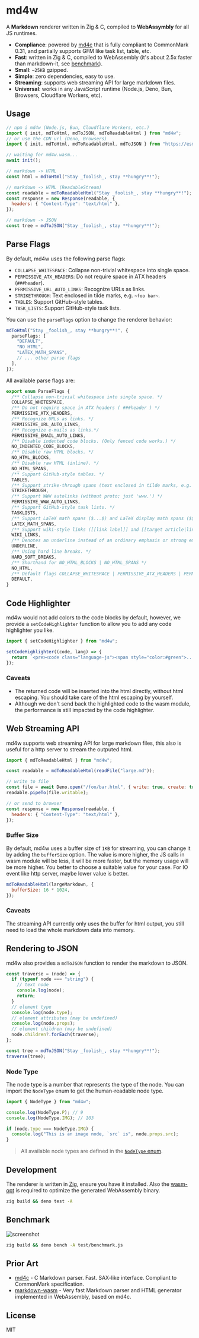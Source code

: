 # md4w

A **Markdown** renderer written in Zig & C, compiled to **WebAssymbly** for all
JS runtimes.

- **Compliance**: powered by [md4c](https://github.com/mity/md4c) that is fully
  compliant to CommonMark 0.31, and partially supports GFM like task list,
  table, etc.
- **Fast**: written in Zig & C, compiled to WebAssembly (it's about 2.5x faster
  than markdown-it, see [benchmark](#benchmark)).
- **Small**: `~25KB` gzipped.
- **Simple**: zero dependencies, easy to use.
- **Streaming**: supports web streaming API for large markdown files.
- **Universal**: works in any JavaScript runtime (Node.js, Deno, Bun, Browsers,
  Cloudflare Workers, etc).

## Usage

```js
// npm i md4w (Node.js, Bun, Cloudflare Workers, etc.)
import { init, mdToHtml, mdToJSON, mdToReadableHtml } from "md4w";
// or use the CDN url (Deno, Browsers)
import { init, mdToHtml, mdToReadableHtml, mdToJSON } from "https://esm.sh/md4w";

// waiting for md4w.wasm...
await init();

// markdown -> HTML
const html = mdToHtml("Stay _foolish_, stay **hungry**!");

// markdown -> HTML (ReadableStream)
const readable = mdToReadableHtml("Stay _foolish_, stay **hungry**!");
const response = new Response(readable, {
  headers: { "Content-Type": "text/html" },
});

// markdown -> JSON
const tree = mdToJSON("Stay _foolish_, stay **hungry**!");
```

## Parse Flags

By default, md4w uses the following parse flags:

- `COLLAPSE_WHITESPACE`: Collapse non-trivial whitespace into single space.
- `PERMISSIVE_ATX_HEADERS`: Do not require space in ATX headers (`###header`).
- `PERMISSIVE_URL_AUTO_LINKS`: Recognize URLs as links.
- `STRIKETHROUGH`: Text enclosed in tilde marks, e.g. `~foo bar~`.
- `TABLES`: Support GitHub-style tables.
- `TASK_LISTS`: Support GitHub-style task lists.

You can use the `parseFlags` option to change the renderer behavior:

```ts
mdToHtml("Stay _foolish_, stay **hungry**!", {
  parseFlags: [
    "DEFAULT",
    "NO_HTML",
    "LATEX_MATH_SPANS",
    // ... other parse flags
  ],
});
```

All available parse flags are:

```ts
export enum ParseFlags {
  /** Collapse non-trivial whitespace into single space. */
  COLLAPSE_WHITESPACE,
  /** Do not require space in ATX headers ( ###header ) */
  PERMISSIVE_ATX_HEADERS,
  /** Recognize URLs as links. */
  PERMISSIVE_URL_AUTO_LINKS,
  /** Recognize e-mails as links.*/
  PERMISSIVE_EMAIL_AUTO_LINKS,
  /** Disable indented code blocks. (Only fenced code works.) */
  NO_INDENTED_CODE_BLOCKS,
  /** Disable raw HTML blocks. */
  NO_HTML_BLOCKS,
  /** Disable raw HTML (inline). */
  NO_HTML_SPANS,
  /** Support GitHub-style tables. */
  TABLES,
  /** Support strike-through spans (text enclosed in tilde marks, e.g. ~foo bar~). */
  STRIKETHROUGH,
  /** Support WWW autolinks (without proto; just 'www.') */
  PERMISSIVE_WWW_AUTO_LINKS,
  /** Support GitHub-style task lists. */
  TASKLISTS,
  /** Support LaTeX math spans ($...$) and LaTeX display math spans ($$...$$) are supported. (Note though that the HTML renderer outputs them verbatim in a custom tag <x-equation>.) */
  LATEX_MATH_SPANS,
  /** Support wiki-style links ([[link label]] and [[target article|link label]]) are supported. (Note that the HTML renderer outputs them in a custom tag <x-wikilink>.) */
  WIKI_LINKS,
  /** Denotes an underline instead of an ordinary emphasis or strong emphasis. */
  UNDERLINE,
  /** Using hard line breaks. */
  HARD_SOFT_BREAKS,
  /** Shorthand for NO_HTML_BLOCKS | NO_HTML_SPANS */
  NO_HTML,
  /** Default flags COLLAPSE_WHITESPACE | PERMISSIVE_ATX_HEADERS | PERMISSIVE_URL_AUTO_LINKS | STRIKETHROUGH | TABLES | TASK_LISTS */
  DEFAULT,
}
```

## Code Highlighter

md4w would not add colors to the code blocks by default, however, we provide a
`setCodeHighlighter` function to allow you to add any code highlighter you like.

```js
import { setCodeHighlighter } from "md4w";

setCodeHighlighter((code, lang) => {
  return `<pre><code class="language-js"><span style="color:#green">...<span></code></pre>`;
});
```

### Caveats

- The returned code will be inserted into the html directly, without html
  escaping. You should take care of the html escaping by yourself.
- Although we don't send back the highlighted code to the wasm module, the
  performance is still impacted by the code highlighter.

## Web Streaming API

md4w supports web streaming API for large markdown files, this also is useful
for a http server to stream the outputed html.

```js
import { mdToReadableHtml } from "md4w";

const readable = mdToReadableHtml(readFile("large.md"));

// write to file
const file = await Deno.open("/foo/bar.html", { write: true, create: true });
readable.pipeTo(file.writable);

// or send to browser
const response = new Response(readable, {
  headers: { "Content-Type": "text/html" },
});
```

### Buffer Size

By default, md4w uses a buffer size of `1KB` for streaming, you can change it by
adding the `bufferSize` option. The value is more higher, the JS calls in wasm
module will be less, it will be more faster, but the memory usage will be more
higher. You better to choose a suitable value for your case. For IO event like
http server, maybe lower value is better.

```js
mdToReadableHtml(largeMarkdown, {
  bufferSize: 16 * 1024,
});
```

### Caveats

The streaming API currently only uses the buffer for html output, you still need
to load the whole markdown data into memory.

## Rendering to JSON

md4w also provides a `mdToJSON` function to render the markdown to JSON.

```js
const traverse = (node) => {
  if (typeof node === "string") {
    // text node
    console.log(node);
    return;
  }
  // element type
  console.log(node.type);
  // element attributes (may be undefined)
  console.log(node.props);
  // element children (may be undefined)
  node.children?.forEach(traverse);
};

const tree = mdToJSON("Stay _foolish_, stay **hungry**!");
traverse(tree);
```

### Node Type

The node type is a number that represents the type of the node. You can import
the `NodeType` enum to get the human-readable node type.

```ts
import { NodeType } from "md4w";

console.log(NodeType.P); // 9
console.log(NodeType.IMG); // 103

if (node.type === NodeType.IMG) {
  console.log("This is an image node, `src` is", node.props.src);
}
```

> All available node types are defined in the
> [`NodeType` enum](./js/md4w.d.ts#L76).

## Development

The renderer is written in [Zig](https://ziglang.org/), ensure you have it
installed. Also the [wasm-opt](https://github.com/WebAssembly/binaryen) is
required to optimize the generated WebAssembly binary.

```bash
zig build && deno test -A
```

## Benchmark

![screenshot](./test/benchmark-screenshot.png)

```bash
zig build && deno bench -A test/benchmark.js
```

## Prior Art

- [md4c](https://github.com/mity/md4c) - C Markdown parser. Fast. SAX-like
  interface. Compliant to CommonMark specification.
- [markdown-wasm](https://github.com/rsms/markdown-wasm) - Very fast Markdown
  parser and HTML generator implemented in WebAssembly, based on md4c.

## License

MIT
